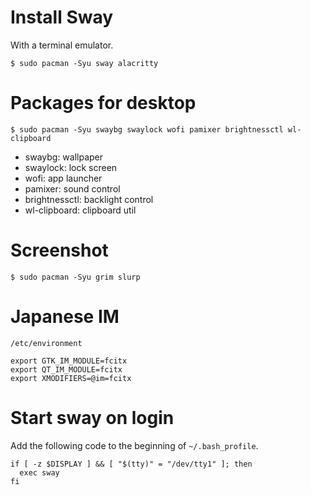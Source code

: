 # Install Sway

With a terminal emulator.

```
$ sudo pacman -Syu sway alacritty
```

# Packages for desktop

```
$ sudo pacman -Syu swaybg swaylock wofi pamixer brightnessctl wl-clipboard
```

- swaybg: wallpaper
- swaylock: lock screen
- wofi: app launcher
- pamixer: sound control
- brightnessctl: backlight control
- wl-clipboard: clipboard util

# Screenshot

```
$ sudo pacman -Syu grim slurp
```

# Japanese IM

`/etc/environment`

```
export GTK_IM_MODULE=fcitx
export QT_IM_MODULE=fcitx
export XMODIFIERS=@im=fcitx
```

# Start sway on login

Add the following code to the beginning of `~/.bash_profile`.

```
if [ -z $DISPLAY ] && [ "$(tty)" = "/dev/tty1" ]; then
  exec sway
fi
```
